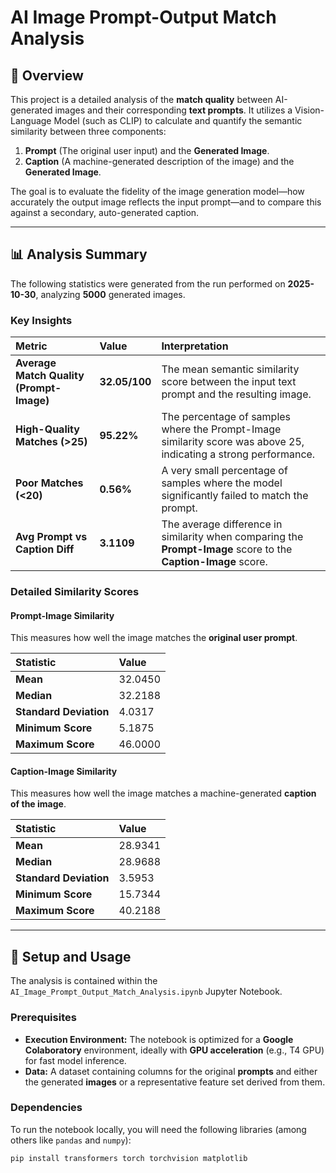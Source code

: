 # AI Image Prompt-Output Match Analysis

## 🌟 Overview

This project is a detailed analysis of the **match quality** between AI-generated images and their corresponding **text prompts**. It utilizes a Vision-Language Model (such as CLIP) to calculate and quantify the semantic similarity between three components:
1.  **Prompt** (The original user input) and the **Generated Image**.
2.  **Caption** (A machine-generated description of the image) and the **Generated Image**.

The goal is to evaluate the fidelity of the image generation model—how accurately the output image reflects the input prompt—and to compare this against a secondary, auto-generated caption.

---

## 📊 Analysis Summary

The following statistics were generated from the run performed on **2025-10-30**, analyzing **5000** generated images.

### Key Insights

| Metric | Value | Interpretation |
| :--- | :--- | :--- |
| **Average Match Quality (Prompt-Image)** | **32.05/100** | The mean semantic similarity score between the input text prompt and the resulting image. |
| **High-Quality Matches (>25)** | **95.22%** | The percentage of samples where the Prompt-Image similarity score was above 25, indicating a strong performance. |
| **Poor Matches (<20)** | **0.56%** | A very small percentage of samples where the model significantly failed to match the prompt. |
| **Avg Prompt vs Caption Diff** | **3.1109** | The average difference in similarity when comparing the **Prompt-Image** score to the **Caption-Image** score. |

### Detailed Similarity Scores

#### Prompt-Image Similarity

This measures how well the image matches the **original user prompt**.

| Statistic | Value |
| :--- | :--- |
| **Mean** | 32.0450 |
| **Median** | 32.2188 |
| **Standard Deviation** | 4.0317 |
| **Minimum Score** | 5.1875 |
| **Maximum Score** | 46.0000 |

#### Caption-Image Similarity

This measures how well the image matches a machine-generated **caption of the image**.

| Statistic | Value |
| :--- | :--- |
| **Mean** | 28.9341 |
| **Median** | 28.9688 |
| **Standard Deviation** | 3.5953 |
| **Minimum Score** | 15.7344 |
| **Maximum Score** | 40.2188 |

---

## 🚀 Setup and Usage

The analysis is contained within the `AI_Image_Prompt_Output_Match_Analysis.ipynb` Jupyter Notebook.

### Prerequisites

* **Execution Environment:** The notebook is optimized for a **Google Colaboratory** environment, ideally with **GPU acceleration** (e.g., T4 GPU) for fast model inference.
* **Data:** A dataset containing columns for the original **prompts** and either the generated **images** or a representative feature set derived from them.

### Dependencies

To run the notebook locally, you will need the following libraries (among others like `pandas` and `numpy`):

```bash
pip install transformers torch torchvision matplotlib
